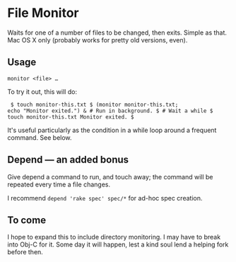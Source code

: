 File Monitor
============

Waits for one of a number of files to be changed, then exits. Simple as that. Mac OS X only (probably works for pretty old versions, even).

Usage
-----

`monitor <file> …`

To try it out, this will do:

<code><pre>
$ touch monitor-this.txt
$ (monitor monitor-this.txt; echo "Monitor exited.") & # Run in background.
$ # Wait a while
$ touch monitor-this.txt
Monitor exited.
$
</pre></code>

It's useful particularly as the condition in a while loop around a frequent command. See below.

Depend — an added bonus
-----------------------

Give depend a command to run, and touch away; the command will be repeated every time a file changes.

I recommend `depend 'rake spec' spec/*` for ad-hoc spec creation.

To come
-------

I hope to expand this to include directory monitoring. I may have to break into Obj-C for it. Some day it will happen, lest a kind soul lend a helping fork before then.
